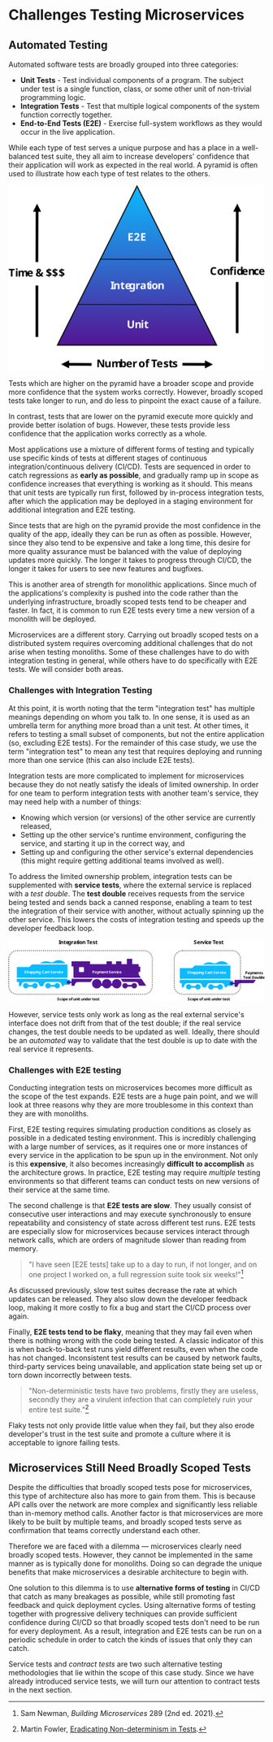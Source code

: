 # Challenges Testing Microservices

## Automated Testing

Automated software tests are broadly grouped into three categories:

- **Unit Tests** - Test individual components of a program.
  The subject under test is a single function, class, or some other unit of non-trivial programming logic.
- **Integration Tests** - Test that multiple logical components of the system function correctly together.
- **End-to-End Tests (E2E)** - Exercise full-system workflows as they would occur in the live application.

While each type of test serves a unique purpose and has a place in a well-balanced test suite, they all aim to increase developers' confidence that their application will work as expected in the real world.
A pyramid is often used to illustrate how each type of test relates to the others.

![Testing pyramid](../../../assets/testing_pyramid.svg)

Tests which are higher on the pyramid have a broader scope and provide more confidence that the system works correctly.
However, broadly scoped tests take longer to run, and do less to pinpoint the exact cause of a failure.

In contrast, tests that are lower on the pyramid execute more quickly and provide better isolation of bugs.
However, these tests provide less confidence that the application works correctly as a whole.

Most applications use a mixture of different forms of testing and typically use specific kinds of tests at different stages of continuous integration/continuous delivery (CI/CD).
Tests are sequenced in order to catch regressions as **early as possible**, and gradually ramp up in scope as confidence increases that everything is working as it should.
This means that unit tests are typically run first, followed by in-process integration tests, after which the application may be deployed in a staging environment for additional integration and E2E testing.

Since tests that are high on the pyramid provide the most confidence in the quality of the app, ideally they can be run as often as possible.
However, since they also tend to be expensive and take a long time, this desire for more quality assurance must be balanced with the value of deploying updates more quickly.
The longer it takes to progress through CI/CD, the longer it takes for users to see new features and bugfixes.

This is another area of strength for monolithic applications.
Since much of the applications's complexity is pushed into the code rather than the underlying infrastructure, broadly scoped tests tend to be cheaper and faster.
In fact, it is common to run E2E tests every time a new version of a monolith will be deployed.

<!-- Outline:
- How testing fits into CI/CD
  - unit tests locally
  - built/pushed code undergoes unit tests in CI/CD
  - integration tests
  - E2E tests
- get feedback quickly if something is broken

- this can work very will with monoliths
- more challenging with microservices
  - challenges with integration tests in general
  - challenges with E2E tests
- Why microservices still gain a lot from broadly scoped tests.
  - solution:
  - push E2E out of CI/CD, replace with alternative forms of testing
    - service tests
    - transition to contract tests -->

Microservices are a different story.
Carrying out broadly scoped tests on a distributed system requires overcoming additional challenges that do not arise when testing monoliths.
Some of these challenges have to do with integration testing in general, while others have to do specifically with E2E tests.
We will consider both areas.

### Challenges with Integration Testing

At this point, it is worth noting that the term "integration test" has multiple meanings depending on whom you talk to.
In one sense, it is used as an umbrella term for anything more broad than a unit test.
At other times, it refers to testing a small subset of components, but not the entire application (so, excluding E2E tests).
For the remainder of this case study, we use the term "integration test" to mean any test that requires deploying and running more than one service (this can also include E2E tests).

Integration tests are more complicated to implement for microservices because they do not neatly satisfy the ideals of limited ownership. In order for one team to perform integration tests with another team's service, they may need help with a number of things:

- Knowing which version (or versions) of the other service are currently released,
- Setting up the other service's runtime environment, configuring the service, and starting it up in the correct way, and
- Setting up and configuring the other service's external dependencies (this might require getting additional teams involved as well).

To address the limited ownership problem, integration tests can be supplemented with **service tests**, where the external service is replaced with a *test double*.
The **test double** receives requests from the service being tested and sends back a canned response, enabling a team to test the integration of their service with another, without actually spinning up the other service.
This lowers the costs of integration testing and speeds up the developer feedback loop.

![Integration test vs service test](../../../assets/trains_1.svg)

However, service tests only work as long as the real external service's interface does not drift from that of the test double; if the real service changes, the test double needs to be updated as well.
Ideally, there should be an *automated* way to validate that the test double is up to date with the real service it represents.

### Challenges with E2E testing

Conducting integration tests on microservices becomes more difficult as the scope of the test expands. E2E tests are a huge pain point, and we will look at three reasons why they are more troublesome in this context than they are with monoliths.

First, E2E testing requires simulating production conditions as closely as possible in a dedicated testing environment.
This is incredibly challenging with a large number of services, as it requires one or more instances of every service in the application to be spun up in the environment.
Not only is this **expensive**, it also becomes increasingly **difficult to accomplish** as the architecture grows.
In practice, E2E testing may require *multiple* testing environments so that different teams can conduct tests on new versions of their service at the same time.

The second challenge is that **E2E tests are slow**.
They usually consist of consecutive user interactions and may execute synchronously to ensure repeatability and consistency of state across different test runs.
E2E tests are especially slow for microservices because services interact through network calls, which are orders of magnitude slower than reading from memory.

> "I have seen \[E2E tests\] take up to a day to run, if not longer, and on one project I worked on, a full regression suite took six weeks!"[^1]

As discussed previously, slow test suites decrease the rate at which updates can be released.
They also slow down the developer feedback loop, making it more costly to fix a bug and start the CI/CD process over again.

Finally, **E2E tests tend to be flaky**, meaning that they may fail even when there is nothing wrong with the code being tested.
A classic indicator of this is when back-to-back test runs yield different results, even when the code has not changed.
Inconsistent test results can be caused by network faults, third-party services being unavailable, and application state being set up or torn down incorrectly between tests.

> "Non-deterministic tests have two problems, firstly they are useless, secondly they are a virulent infection that can completely ruin your entire test suite."[^2]

Flaky tests not only provide little value when they fail, but they also erode developer's trust in the test suite and promote a culture where it is acceptable to ignore failing tests.

## Microservices Still Need Broadly Scoped Tests

Despite the difficulties that broadly scoped tests pose for microservices, this type of architecture also has more to gain from them.
This is because API calls over the network are more complex and significantly less reliable than in-memory method calls.
Another factor is that microservices are more likely to be built by multiple teams, and broadly scoped tests serve as confirmation that teams correctly understand each other.

Therefore we are faced with a dilemma — microservices clearly need broadly scoped tests.
However, they cannot be implemented in the same manner as is typically done for monoliths.
Doing so can degrade the unique benefits that make microservices a desirable architecture to begin with.

One solution to this dilemma is to use **alternative forms of testing** in CI/CD that catch as many breakages as possible, while still promoting fast feedback and quick deployment cycles.
Using alternative forms of testing together with progressive delivery techniques can provide sufficient confidence during CI/CD so that broadly scoped tests don't need to be run for every deployment.
As a result, integration and E2E tests can be run on a periodic schedule in order to catch the kinds of issues that only they can catch.

Service tests and *contract tests* are two such alternative testing methodologies that lie within the scope of this case study. Since we have already introduced service tests, we will turn our attention to contract tests in the next section.

[^1]: Sam Newman, *Building Microservices* 289 (2nd ed. 2021).
[^2]: Martin Fowler, [Eradicating Non-determinism in Tests](https://martinfowler.com/articles/nonDeterminism.html).
